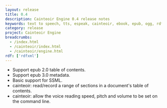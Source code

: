 ```yaml
---
layout: release
title: 0.4
description: Cainteoir Engine 0.4 release notes
keywords: text to speech, tts, espeak, cainteoir, ebook, epub, ogg, rdf, metadata
category: release
project: Cainteoir Engine
breadcrumbs:
  - /index.html
  - /cainteoir/index.html
  - /cainteoir/engine.html
rdf: ['rdfxml']
---
```


*  Support epub 2.0 table of contents.
*  Support epub 3.0 metadata.
*  Basic support for SSML.
*  cainteoir: read/record a range of sections in a document's table of contents.
*  cainteoir: allow the voice reading speed, pitch and volume to be set on the command line.
